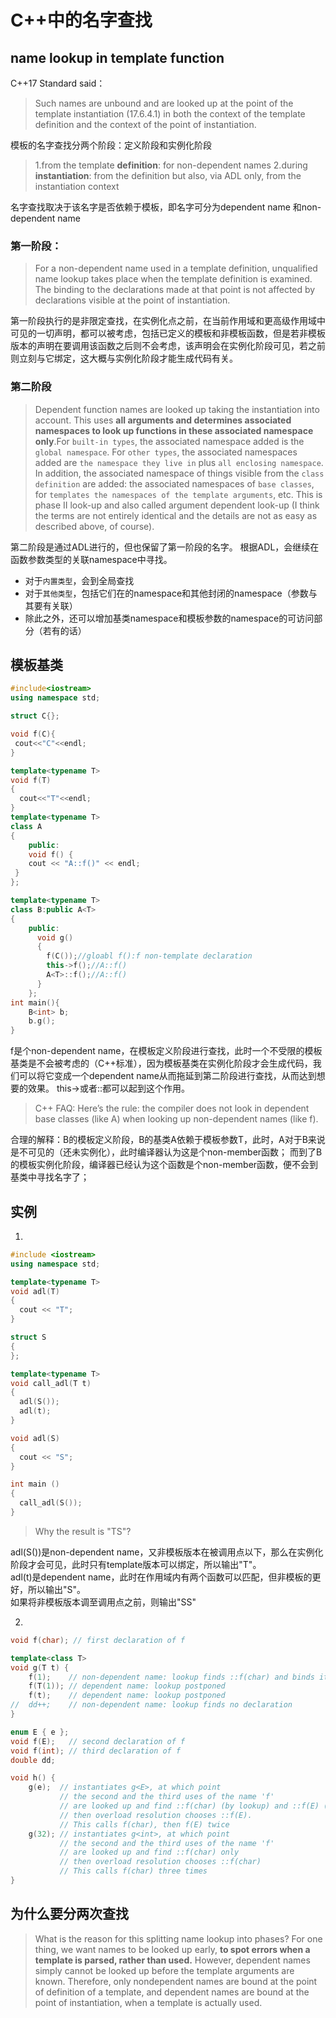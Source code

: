 # C++中的名字查找
## name lookup in template function
C++17 Standard said：
> Such names are unbound and are looked up at the point of the template instantiation (17.6.4.1) in both the context of the template definition and the context of the point of instantiation.

模板的名字查找分两个阶段：定义阶段和实例化阶段
> 1.from the template **definition**: for non-dependent names
2.during **instantiation**: from the definition but also, via ADL only, from the instantiation context

名字查找取决于该名字是否依赖于模板，即名字可分为dependent name 和non-dependent name<br>
### 第一阶段：
> For a non-dependent name used in a template definition, unqualified name lookup takes place when the template definition is examined. The binding to the declarations made at that point is not affected by declarations visible at the point of instantiation.

第一阶段执行的是非限定查找，在实例化点之前，在当前作用域和更高级作用域中可见的一切声明，都可以被考虑，包括已定义的模板和非模板函数，但是若非模板版本的声明在要调用该函数之后则不会考虑，该声明会在实例化阶段可见，若之前则立刻与它绑定，这大概与实例化阶段才能生成代码有关。
### 第二阶段
>  Dependent function names are looked up taking the instantiation into account. This uses **all arguments and determines associated namespaces to look up functions in these associated namespace only**.For `built-in types`, the associated namespace added is the `global namespace`. For `other types`, the associated namespaces added are `the namespace they live in` plus `all enclosing namespace`. In addition, the associated namespace of things visible from the `class definition` are added: the associated namespaces of `base classes`, for `templates the namespaces of the template arguments`, etc. This is phase II look-up and also called argument dependent look-up (I think the terms are not entirely identical and the details are not as easy as described above, of course).

第二阶段是通过ADL进行的，但也保留了第一阶段的名字。
根据ADL，会继续在函数参数类型的关联namespace中寻找。
* 对于`内置类型`，会到全局查找
* 对于`其他类型`，包括它们在的namespace和其他封闭的namespace（参数与其要有关联）
* 除此之外，还可以增加基类namespace和模板参数的namespace的可访问部分（若有的话）



## 模板基类
```cpp
#include<iostream>
using namespace std;

struct C{};

void f(C){
 cout<<"C"<<endl;
}

template<typename T>
void f(T)
{
  cout<<"T"<<endl;
}
template<typename T>
class A
{
    public:
    void f() {
    cout << "A::f()" << endl;
 }
};

template<typename T>
class B:public A<T>
{
    public:
      void g()
      {
        f(C());//gloabl f():f non-template declaration
        this->f();//A::f()
        A<T>::f();//A::f()
      }
    };
int main(){
    B<int> b;
    b.g();
}
```
f是个non-dependent name，在模板定义阶段进行查找，此时一个不受限的模板基类是不会被考虑的（C++标准），因为模板基类在实例化阶段才会生成代码，我们可以将它变成一个dependent name从而拖延到第二阶段进行查找，从而达到想要的效果。
this->或者::都可以起到这个作用。

> C++ FAQ:
Here’s the rule: the compiler does not look in dependent base classes (like A<T>) when looking up non-dependent names (like f).

合理的解释：B的模板定义阶段，B的基类A<T>依赖于模板参数T，此时，A<T>对于B来说是不可见的（还未实例化），此时编译器认为这是个non-member函数；
而到了B的模板实例化阶段，编译器已经认为这个函数是个non-member函数，便不会到基类中寻找名字了；<br>
## 实例
1.
```cpp
#include <iostream>
using namespace std;

template<typename T>
void adl(T)
{
  cout << "T";
}

struct S
{
};

template<typename T>
void call_adl(T t)
{
  adl(S());
  adl(t);
}

void adl(S)
{
  cout << "S";
}

int main ()
{
  call_adl(S());
}
```

> Why the result is "TS"?

adl(S())是non-dependent name，又非模板版本在被调用点以下，那么在实例化阶段才会可见，此时只有template版本可以绑定，所以输出"T"。<br>
adl(t)是dependent name，此时在作用域内有两个函数可以匹配，但非模板的更好，所以输出"S"。<br>
如果将非模板版本调至调用点之前，则输出"SS"

2.
```cpp
void f(char); // first declaration of f

template<class T>
void g(T t) {
    f(1);    // non-dependent name: lookup finds ::f(char) and binds it now
    f(T(1)); // dependent name: lookup postponed
    f(t);    // dependent name: lookup postponed
//  dd++;    // non-dependent name: lookup finds no declaration
}

enum E { e };
void f(E);   // second declaration of f
void f(int); // third declaration of f
double dd;

void h() {
    g(e);  // instantiates g<E>, at which point
           // the second and the third uses of the name 'f'
           // are looked up and find ::f(char) (by lookup) and ::f(E) (by ADL)
           // then overload resolution chooses ::f(E).
           // This calls f(char), then f(E) twice
    g(32); // instantiates g<int>, at which point
           // the second and the third uses of the name 'f'
           // are looked up and find ::f(char) only
           // then overload resolution chooses ::f(char)
           // This calls f(char) three times
}
```

## 为什么要分两次查找
> What is the reason for this splitting name lookup into phases? For one thing, we want names to be looked up early, **to spot errors when a template is parsed, rather than used.** However, dependent names simply cannot be looked up before the template arguments are known. Therefore, only nondependent names are bound at the point of definition of a template, and dependent names are bound at the point of instantiation, when a template is actually used.

